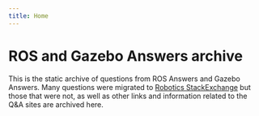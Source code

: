 ```yaml
---
title: Home
---
```


# ROS and Gazebo Answers archive


This is the static archive of questions from ROS Answers and Gazebo Answers.
Many questions were migrated to [Robotics StackExchange](https://robotics.stackexchange.com) but those that were not, as well as other links and information related to the Q&A sites are archived here.
